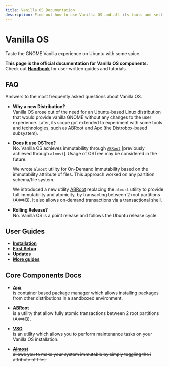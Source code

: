 ```yaml
---
title: Vanilla OS Documentation
description: Find out how to use Vanilla OS and all its tools and settings.
---
```


# Vanilla OS

Taste the GNOME Vanilla experience on Ubuntu with some spice.

**This page is the official documentation for Vanilla OS components.**\
Check out [**Handbook**](https://handbook.vanillaos.org) for user-written guides and tutorials.

## FAQ

Answers to the most frequently asked questions about Vanilla OS.

- **Why a new Distribution?**\
  Vanilla OS arose out of the need for an Ubuntu-based Linux distribution that 
  would provide vanilla GNOME without any changes to the user 
  experience. Later, its scope got extended to experiment with some tools and 
  technologies, such as ABRoot and Apx (the 
  Distrobox-based subsystem).
  
- **Does it use OSTree?**\
  No. Vanilla OS achieves immutability through [`ABRoot`](https://github.com/Vanilla-OS/ABRoot) [previously achieved through `almost`]. Usage of OSTree may be considered in the future.
 
  We wrote `almost` utility for On-Demand Immutability based on the 
  immutability attribute of files. This approach worked on any partition 
  schema/file system.
  
  We introduced a new utility [ABRoot](https://github.com/Vanilla-OS/ABRoot) replacing the `almost` utility to provide full immutability and atomicity, by transacting between 2 root partitions (A⟺B). It also allows on-demand transactions via a transactional shell.
  
- **Rolling Release?**\
  No. Vanilla OS is a point release and follows the Ubuntu release cycle.

## User Guides

- **[Installation](https://handbook.vanillaos.org/2022/11/05/installation.html)**
- **[First Setup](https://handbook.vanillaos.org/2022/11/18/first-setup.html)**
- **[Updates](https://handbook.vanillaos.org/2022/12/10/updates.html)**
- **[More guides](https://handbook.vanillaos.org/)**

## Core Components Docs

- **[Apx](/docs/apx)**\
  is container based package manager which allows installing packages from other distributions in a sandboxed environment.

- **[ABRoot](/docs/ABRoot)**\
  is a utility that allow fully atomic transactions between 2 root partitions (A⟺B).

- **[VSO](/docs/vso)**\
  is an utility which allows you to perform maintenance tasks on your Vanilla OS installation.

- ~~**[Almost](/docs/almost)**~~\
  ~~allows you to make your system immutable by simply toggling the i attribute of files.~~

